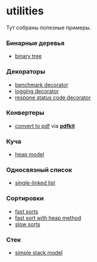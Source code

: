 # utilities
Тут собраны полезные примеры.
### Бинарные деревья
- [binary tree](https://github.com/ArslanYadov/utilities/tree/main/binary_trees)
### Декораторы
- [benchmark decorator](https://github.com/ArslanYadov/utilities/blob/main/decorators/benchmark.py)
- [logging decorator](https://github.com/ArslanYadov/utilities/blob/main/decorators/logit_decorator.py)
- [respone status code decorator](https://github.com/ArslanYadov/utilities/blob/main/decorators/check_status.py)
### Конвертеры
- [convert to pdf](https://github.com/ArslanYadov/utilities/blob/main/convert2/pdf/html2pdf.py) via [**pdfkit**](https://github.com/JazzCore/python-pdfkit)
### Куча
- [heap model](https://github.com/ArslanYadov/utilities/tree/main/heap)
### Односвязный список
- [single-linked list](https://github.com/ArslanYadov/utilities/blob/main/single_linked_list/list_node.py)
### Сортировки
- [fast sorts](https://github.com/ArslanYadov/utilities/tree/main/sorts_type/fast_sorts)
- [fast sort with heap method](https://github.com/ArslanYadov/utilities/tree/main/heap)
- [slow sorts](https://github.com/ArslanYadov/utilities/tree/main/sorts_type/quadratic_sorts)
### Стек
- [simple stack model](https://github.com/ArslanYadov/utilities/tree/main/stack)
